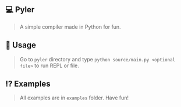 ## 💻 Pyler
> A simple compiler made in Python for fun.

## 📝 Usage
> Go to `pyler` directory and type `python source/main.py <optional file>` to run REPL or file.

## ⁉ Examples
> All examples are in `examples` folder. Have fun!
